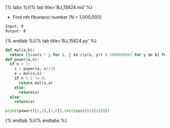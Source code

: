 {% tabs %}{% tab title='BJ_15624.md' %}

* Find nth fibonacci number (N < 1,000,000)

```txt
Input: 0
Output: 0
```

{% endtab %}{% tab title='BJ_15624.py' %}

```py
def mul(a,b):
  return [[sum(i * j for i, j in zip(x, y)) % 1000000007 for y in b] for x in a]
def power(a,n):
  if n > 1:
    x = power(a, n//2)
    x = mul(x,x)
    if n % 2 != 0:
      return mul(x,a)
    else:
      return(x)
  else:
    return(a)

print(power([[1,1],[1,0]],int(input()))[1][0])
```

{% endtab %}{% endtabs %}
